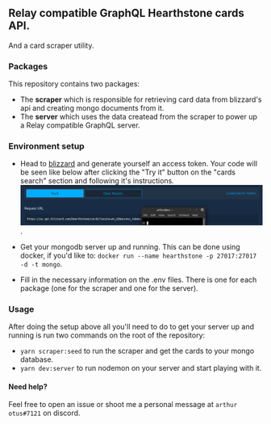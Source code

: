 ## Relay compatible GraphQL Hearthstone cards API.
And a card scraper utility.

### Packages

This repository contains two packages: 
- The **scraper** which is responsible for retrieving card data from blizzard's api and creating mongo documents from it.
- The **server** which uses the data createad from the scraper to power up a Relay compatible GraphQL server.

### Environment setup

- Head to [blizzard](https://develop.battle.net/documentation/hearthstone/game-data-apis) and generate yourself an access token. Your code will be seen like below after clicking the "Try it" button on the "cards search" section and following it's instructions. ![access_token](github/access_token.png).

- Get your mongodb server up and running. This can be done using docker, if you'd like to: `docker run --name hearthstone -p 27017:27017 -d -t mongo`.
- Fill in the necessary information on the .env files. There is one for each package (one for the scraper and one for the server).

### Usage

After doing the setup above all you'll need to do to get your server up and running is run two commands on the root of the repository:
- `yarn scraper:seed` to run the scraper and get the cards to your mongo database.
- `yarn dev:server` to run nodemon on your server and start playing with it.


#### Need help?
Feel free to open an issue or shoot me a personal message at `arthur otus#7121` on discord.